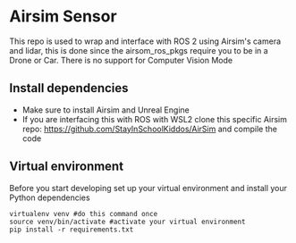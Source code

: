 #  Airsim Sensor
This repo is used to wrap and interface with ROS 2 using Airsim's camera and lidar, this is done since the airsom_ros_pkgs require you to be in a Drone or Car. There is no support for Computer Vision Mode

## Install dependencies
- Make sure to install Airsim and Unreal Engine 
- If you are interfacing this with ROS with WSL2 clone this specific Airsim repo: https://github.com/StayInSchoolKiddos/AirSim and compile the code 

## Virtual environment
Before you start developing set up your virtual environment and install your Python dependencies
```
virtualenv venv #do this command once
source venv/bin/activate #activate your virtual environment
pip install -r requirements.txt
```
